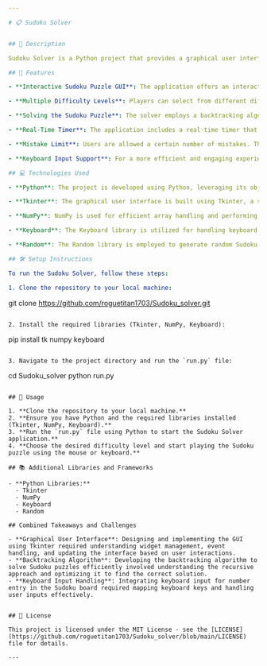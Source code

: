 ```yaml
---

# 📋 Sudoku Solver


## 📝 Description

Sudoku Solver is a Python project that provides a graphical user interface (GUI) for playing Sudoku and solving Sudoku puzzles. The goal of the project is to offer a user-friendly experience for Sudoku enthusiasts, allowing them to play the game and enjoy its challenges.

## 🌟 Features

- **Interactive Sudoku Puzzle GUI**: The application offers an interactive and intuitive graphical interface to play Sudoku puzzles with ease.

- **Multiple Difficulty Levels**: Players can select from different difficulty levels, such as Easy, Medium, and Hard, to challenge themselves at different skill levels.

- **Solving the Sudoku Puzzle**: The solver employs a backtracking algorithm to find and display the correct solution for the given Sudoku puzzle.

- **Real-Time Timer**: The application includes a real-time timer that tracks the time spent on solving the puzzle.

- **Mistake Limit**: Users are allowed a certain number of mistakes. The application informs them of the mistakes made during the game.

- **Keyboard Input Support**: For a more efficient and engaging experience, players can use the keyboard to enter numbers into the Sudoku board.

## 💻 Technologies Used

- **Python**: The project is developed using Python, leveraging its object-oriented programming features for modularity and maintainability.

- **Tkinter**: The graphical user interface is built using Tkinter, a standard GUI library in Python, offering a platform-independent way to create GUI applications.

- **NumPy**: NumPy is used for efficient array handling and performing various operations on the Sudoku board.

- **Keyboard**: The Keyboard library is utilized for handling keyboard input, making it easy for users to interact with the Sudoku board.

- **Random**: The Random library is employed to generate random Sudoku boards with varying difficulty levels.

## 🛠️ Setup Instructions

To run the Sudoku Solver, follow these steps:

1. Clone the repository to your local machine:

```
git clone https://github.com/roguetitan1703/Sudoku_solver.git
```

2. Install the required libraries (Tkinter, NumPy, Keyboard):

```
pip install tk numpy keyboard
```

3. Navigate to the project directory and run the `run.py` file:

```
cd Sudoku_solver
python run.py
```

## 🚀 Usage

1. **Clone the repository to your local machine.**
2. **Ensure you have Python and the required libraries installed (Tkinter, NumPy, Keyboard).**
3. **Run the `run.py` file using Python to start the Sudoku Solver application.**
4. **Choose the desired difficulty level and start playing the Sudoku puzzle using the mouse or keyboard.**

## 📚 Additional Libraries and Frameworks

- **Python Libraries:**
  - Tkinter
  - NumPy
  - Keyboard
  - Random

## Combined Takeaways and Challenges

- **Graphical User Interface**: Designing and implementing the GUI using Tkinter required understanding widget management, event handling, and updating the interface based on user interactions.
- **Backtracking Algorithm**: Developing the backtracking algorithm to solve Sudoku puzzles efficiently involved understanding the recursive approach and optimizing it to find the correct solution.
- **Keyboard Input Handling**: Integrating keyboard input for number entry in the Sudoku board required mapping keyboard keys and handling user inputs effectively.


## 📄 License

This project is licensed under the MIT License - see the [LICENSE](https://github.com/roguetitan1703/Sudoku_solver/blob/main/LICENSE) file for details.

---
```

